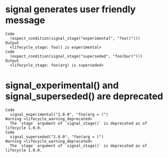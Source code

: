 # signal generates user friendly message

    Code
      (expect_condition(signal_stage("experimental", "foo()")))
    Output
      <lifecycle_stage: foo() is experimental>
    Code
      (expect_condition(signal_stage("superseded", "foo(bar)")))
    Output
      <lifecycle_stage: foo(arg) is superseded>

# signal_experimental() and signal_superseded() are deprecated

    Code
      signal_experimental("1.0.0", "foo(arg = )")
    Warning <lifecycle_warning_deprecated>
      The `stage` argument of `signal_stage()` is deprecated as of lifecycle 1.0.0.
    Code
      signal_superseded("1.0.0", "foo(arg = )")
    Warning <lifecycle_warning_deprecated>
      The `stage` argument of `signal_stage()` is deprecated as of lifecycle 1.0.0.


